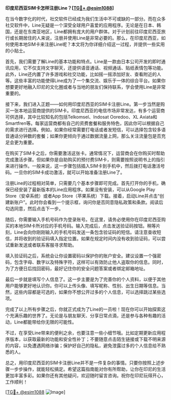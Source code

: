 **印度尼西亚SIM卡怎样注册Line？[[TG💪+ @esim1088](https://t.me/s/esim1088)]**

在当今数字化的时代，社交软件已经成为我们生活中不可或缺的一部分。而在众多社交软件中，Line无疑是一个深受全球用户喜爱的应用程序。无论是在日本、韩国，还是在东南亚地区，Line都拥有庞大的用户群体。对于计划前往印度尼西亚旅行或长期居住的人来说，注册并使用Line是非常必要的。那么，在印度尼西亚，如何使用本地SIM卡来注册Line呢？本文将为你详细介绍这一过程，并提供一些实用的小贴士。

首先，我们需要了解Line的基本功能和特点。Line是一款由日本公司开发的即时通讯应用，它不仅支持文字聊天，还提供语音通话、视频通话、贴纸表情包等功能。此外，Line还内置了许多游戏和社交功能，比如摇一摇添加好友、查看附近的人等。这些丰富的功能使得Line成为了一个集交流、娱乐于一体的综合平台。如果你想要更好地融入印尼的文化圈或者与当地的朋友们保持联系，学会使用Line是非常重要的。

接下来，我们进入正题——如何用印度尼西亚的SIM卡注册Line。第一步当然是购买一张本地运营商提供的SIM卡。印度尼西亚的电信市场非常发达，有多个运营商可供选择，其中比较知名的包括Telkomsel、Indosat Ooredoo、XL Axiata和Smartfren等。每家运营商都有自己的资费套餐和服务特色，因此你可以根据自己的需求进行选择。例如，如果你经常需要打电话或者发短信，可以选择包含较多语音通话分钟数的套餐；如果你更倾向于通过数据流量上网，那么关注流量包是否充足会更为重要。

在购买了SIM卡之后，你需要激活这张卡。通常情况下，运营商会在你购买时帮助完成激活步骤。但如果你是自助购买的预付费SIM卡，则需要按照说明书上的指引来进行操作。一般来说，这一步骤包括插入SIM卡到手机中，然后拨打电话激活号码。一旦你的SIM卡成功激活，就可以开始准备注册Line了。

注册Line的过程相对简单，只需要几个基本步骤即可完成。首先打开你的手机，确保已经安装了最新版本的Line应用程序。如果没有安装，可以从Google Play Store（安卓系统）或者App Store（苹果系统）下载。接着，启动Line并点击“创建新账户”。此时你会看到一个提示框，询问你是否同意隐私政策和条款。阅读后勾选同意，然后点击下一步。

随后，你需要输入手机号码作为登录账号。在这里，请务必使用你在印度尼西亚购买的本地SIM卡所对应的手机号码。输入完成后，点击发送验证码按钮。稍等片刻，Line会向你刚刚输入的手机号码发送一条包含验证码的短信。请注意查收短信，并将收到的验证码填入指定位置。如果在规定时间内没有收到验证码，可以尝试重新发送或者联系客服寻求帮助。

填入验证码之后，系统会让你设置密码以保护你的账户安全。建议设置一个强密码，包含字母、数字以及特殊字符，这样可以有效防止他人盗取你的信息。同时，为了方便日后找回密码，最好记住你的安全问题答案或者绑定邮箱地址。

最后一步就是填写个人信息了。这一步主要是为了完善你的个人资料，以便于其他用户能够更好地认识你。你可以上传头像、填写昵称、性别、出生日期等信息。当然，这些内容都是可选的，如果你不想公开过多的个人信息，可以选择跳过某些选项。

完成了以上所有步骤之后，你就正式成为了Line的一员啦！现在你可以开始探索这个充满乐趣的世界了。无论是与朋友聊天、分享日常点滴，还是参与各种有趣的活动，Line都能带给你无限的可能性。

不过，在享受Line带来的便利之余，也要注意一些小细节哦。比如定期更新应用程序版本，以获取最新的功能和安全性补丁；不要随意点击陌生链接或下载不明来源的内容，以免遭遇网络诈骗；保护好自己的隐私，避免泄露过多的个人信息给不熟悉的人。

总之，用印度尼西亚的SIM卡注册Line并不是一件复杂的事情。只要你按照上述步骤一步步操作，就能轻松搞定。希望这篇指南能对你有所帮助，让你在印尼的生活更加丰富多彩。如果你还有其他疑问，欢迎随时留言咨询。祝你在印尼玩得开心，工作顺利！

[[TG💪+ @esim1088](https://t.me/s/esim1088) ![Image](https://i.postimg.cc/4NQfJmqS/Snipaste-2025-05-13-00-14-12.png)]
